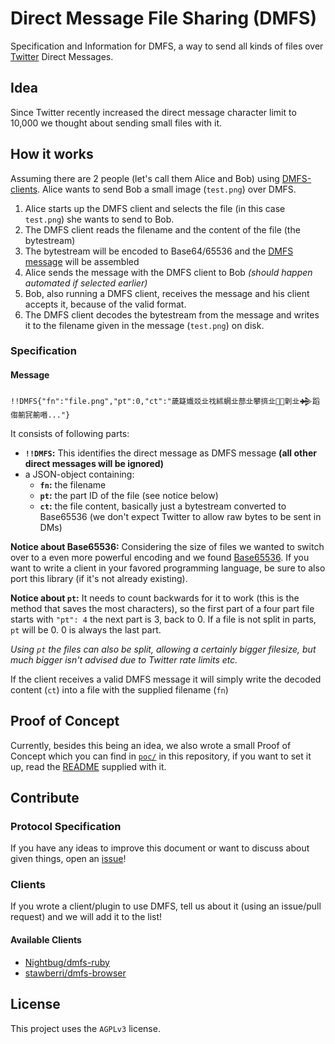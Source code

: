 # Direct Message File Sharing (DMFS)

Specification and Information for DMFS, a way to send all kinds of files over [Twitter](https://twitter.com) Direct Messages.

## Idea

Since Twitter recently increased the direct message character limit to 10,000 we thought about sending small files with it.

## How it works

Assuming there are 2 people (let's call them Alice and Bob) using [DMFS-clients](#available-clients). Alice wants to send Bob a small image (`test.png`) over DMFS.

1. Alice starts up the DMFS client and selects the file (in this case `test.png`) she wants to send to Bob.
2. The DMFS client reads the filename and the content of the file (the bytestream)
3. The bytestream will be encoded to Base64/65536 and the [DMFS message](#message) will be assembled
4. Alice sends the message with the DMFS client to Bob _(should happen automated if selected earlier)_
5. Bob, also running a DMFS client, receives the message and his client accepts it, because of the valid format.
6. The DMFS client decodes the bytestream from the message and writes it to the filename given in the message (`test.png`) on disk.

### Specification

#### Message

```
!!DMFS{"fn":"file.png","pt":0,"ct":"薉籎㸍㸚㐀䄀絉蝄㐀蔀㐀攀㨈㐀𠰀𨏥㓷㐀𒄉蹈㑳䈀㓃䈀㗃..."}
```

It consists of following parts:

* **`!!DMFS`:** This identifies the direct message as DMFS message **(all other direct messages will be ignored)**
* a JSON-object containing:
  * **`fn`:** the filename
  * **`pt`:** the part ID of the file (see notice below)
  * **`ct`:** the file content, basically just a bytestream converted to Base65536 (we don't expect Twitter to allow raw bytes to be sent in DMs)

**Notice about Base65536:** Considering the size of files we wanted to switch over to a even more powerful encoding and we found [Base65536](https://github.com/ferno/base65536). If you want to write a client in your favored programming language, be sure to also port this library (if it's not already existing).

**Notice about `pt`:** It needs to count backwards for it to work (this is the method that saves the most characters), so the first part of a four part file starts with `"pt": 4` the next part is 3, back to 0. If a file is not split in parts, `pt` will be 0. 0 is always the last part.

_Using `pt` the files can also be split, allowing a certainly bigger filesize, but much bigger isn't advised due to Twitter rate limits etc._

If the client receives a valid DMFS message it will simply write the decoded content (`ct`) into a file with the supplied filename (`fn`)

## Proof of Concept

Currently, besides this being an idea, we also wrote a small Proof of Concept which you can find in [`poc/`](https://github.com/Nightbug/dmfs/tree/master/poc) in this repository, if you want to set it up, read the [README](https://github.com/Nightbug/dmfs/blob/master/poc/README) supplied with it.

## Contribute

### Protocol Specification

If you have any ideas to improve this document or want to discuss about given things, open an [issue](https://github.com/Nightbug/dmfs/issues)!

### Clients

If you wrote a client/plugin to use DMFS, tell us about it (using an issue/pull request) and we will add it to the list!

#### Available Clients

* [Nightbug/dmfs-ruby](https://github.com/Nightbug/dmfs-ruby)
* [stawberri/dmfs-browser](https://github.com/stawberri/dmfs-browser)

## License

This project uses the `AGPLv3` license.
